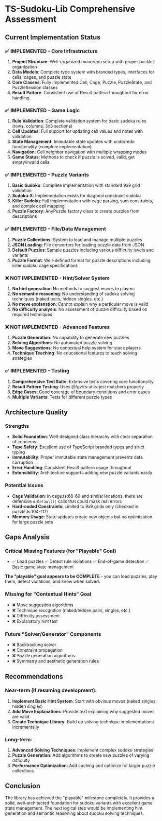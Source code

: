 # TS-Sudoku-Lib Comprehensive Assessment

## Current Implementation Status

### ✅ **IMPLEMENTED - Core Infrastructure**
1. **Project Structure**: Well-organized monorepo setup with proper packlet organization
2. **Data Models**: Complete type system with branded types, interfaces for cells, cages, and puzzle state
3. **Core Classes**: Fully implemented Cell, Cage, Puzzle, PuzzleState, and PuzzleSession classes
4. **Result Pattern**: Consistent use of Result<T> pattern throughout for error handling

### ✅ **IMPLEMENTED - Game Logic**
1. **Rule Validation**: Complete validation system for basic sudoku rules (rows, columns, 3x3 sections)
2. **Cell Updates**: Full support for updating cell values and notes with validation
3. **State Management**: Immutable state updates with undo/redo functionality (complete implementation)
4. **Navigation**: Cell neighbor navigation with multiple wrapping modes
5. **Game Status**: Methods to check if puzzle is solved, valid, get empty/invalid cells

### ✅ **IMPLEMENTED - Puzzle Variants**
1. **Basic Sudoku**: Complete implementation with standard 9x9 grid validation
2. **Sudoku-X**: Implementation exists for diagonal constraint sudoku
3. **Killer Sudoku**: Full implementation with cage parsing, sum constraints, and complex cell mapping
4. **Puzzle Factory**: AnyPuzzle factory class to create puzzles from descriptions

### ✅ **IMPLEMENTED - File/Data Management**
1. **Puzzle Collections**: System to load and manage multiple puzzles
2. **JSON Loading**: File converters for loading puzzle data from JSON
3. **Default Puzzles**: Sample puzzles including various difficulty levels and variants
4. **Puzzle Format**: Well-defined format for puzzle descriptions including killer sudoku cage specifications

### ❌ **NOT IMPLEMENTED - Hint/Solver System**
1. **No hint generation**: No methods to suggest moves to players
2. **No semantic reasoning**: No understanding of sudoku solving techniques (naked pairs, hidden singles, etc.)
3. **No move explanation**: Cannot explain why a particular move is valid
4. **No difficulty analysis**: No assessment of puzzle difficulty based on required techniques

### ❌ **NOT IMPLEMENTED - Advanced Features**
1. **Puzzle Generation**: No capability to generate new puzzles
2. **Solving Algorithms**: No automated puzzle solving
3. **Move Suggestions**: No contextual help system for stuck players
4. **Technique Teaching**: No educational features to teach solving strategies

### ✅ **IMPLEMENTED - Testing**
1. **Comprehensive Test Suite**: Extensive tests covering core functionality
2. **Result Pattern Testing**: Uses @fgv/ts-utils-jest matchers properly
3. **Edge Cases**: Good coverage of boundary conditions and error cases
4. **Multiple Variants**: Tests for different puzzle types

## Architecture Quality

### Strengths
- **Solid Foundation**: Well-designed class hierarchy with clear separation of concerns
- **Type Safety**: Excellent use of TypeScript branded types and strict typing
- **Immutability**: Proper immutable state management prevents data corruption
- **Error Handling**: Consistent Result pattern usage throughout
- **Extensibility**: Architecture supports adding new puzzle variants easily

### Potential Issues
- **Cage Validation**: In cage.ts:68-69 and similar locations, there are defensive `orDefault()` calls that could mask real errors
- **Hard-coded Constraints**: Limited to 9x9 grids only (checked in puzzle.ts:104-117)
- **Memory Usage**: State updates create new objects but no optimization for large puzzle sets

## Gaps Analysis

### Critical Missing Features (for "Playable" Goal)
- ✅ Load puzzles ✅ Detect rule violations ✅ End-of-game detection ✅ Basic game state management

**The "playable" goal appears to be COMPLETE** - you can load puzzles, play them, detect violations, and know when solved.

### Missing for "Contextual Hints" Goal
- ❌ Move suggestion algorithms
- ❌ Technique recognition (naked/hidden pairs, singles, etc.)
- ❌ Difficulty assessment
- ❌ Explanatory hint text

### Future "Solver/Generator" Components
- ❌ Backtracking solver
- ❌ Constraint propagation
- ❌ Puzzle generation algorithms
- ❌ Symmetry and aesthetic generation rules

## Recommendations

### Near-term (if resuming development):
1. **Implement Basic Hint System**: Start with obvious moves (naked singles, hidden singles)
2. **Add Move Explanations**: Provide text explaining why suggested moves are valid
3. **Create Technique Library**: Build up solving technique implementations incrementally

### Long-term:
1. **Advanced Solving Techniques**: Implement complex sudoku strategies
2. **Puzzle Generation**: Add algorithms to create new puzzles of varying difficulty
3. **Performance Optimization**: Add caching and optimize for larger puzzle collections

## Conclusion
The library has achieved the "playable" milestone completely. It provides a solid, well-architected foundation for sudoku variants with excellent game state management. The next logical step would be implementing hint generation and semantic reasoning about sudoku solving techniques.
